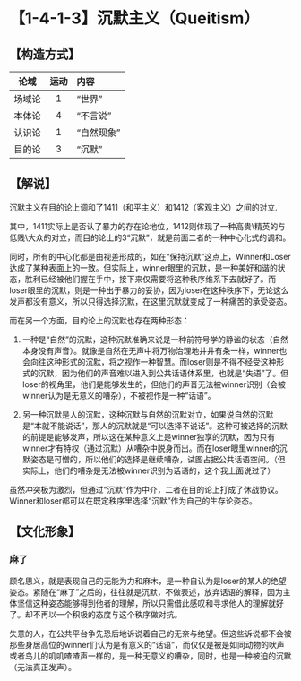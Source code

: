 # 【1-4-1-3】沉默主义（Queitism）
## 【构造方式】

| 论域 | 运动           | 内容 |
|:----:|:----------------:|:-----|
| 场域论   |1 |  “世界”  |
| 本体论   |4 |  “不言说”  |
| 认识论   | 1|  “自然现象”  |
| 目的论   |3 |  “沉默”  |

## 【解说】
沉默主义在目的论上调和了1411（和平主义）和1412（客观主义）之间的对立.

其中，1411实际上是否认了暴力的存在论地位，1412则体现了一种高贵\精英的与低贱\大众的对立，而目的论上的3“沉默”，就是前面二者的一种中心化式的调和。

同时，所有的中心化都是由视差形成的，如在“保持沉默”这点上，Winner和Loser达成了某种表面上的一致。但实际上，winner眼里的沉默，是一种美好和谐的状态，胜利已经被他们握在手中，接下来仅需要将这种秩序维系下去就好了。而loser眼里的沉默，则是一种出于暴力的妥协，因为loser在这种秩序下，无论这么发声都没有意义，所以只得选择沉默，在这里沉默就变成了一种痛苦的承受姿态。

而在另一个方面，目的论上的沉默也存在两种形态：

1.	一种是“自然”的沉默，这种沉默准确来说是一种前符号学的静谧的状态（自然本身没有声音）。就像是自然在无声中将万物治理地井井有条一样，winner也会向往这种形式的沉默，将之视作一种智慧。而loser则是不得不经受这种形式的沉默，因为他们的声音难以进入到公共话语体系里，也就是“失语”了。但loser的视角里，他们是能够发生的，但他们的声音无法被winner识别（会被winner认为是无意义的嘈杂），不被视作是一种“话语”。

2.	另一种沉默是人的沉默，这种沉默与自然的沉默对立，如果说自然的沉默是“本就不能说话”，那人的沉默就是“可以选择不说话”。这种可被选择的沉默的前提是能够发声，所以这在某种意义上是winner独享的沉默，因为只有winner才有特权（通过沉默）从嘈杂中脱身而出。而在loser眼里winner的沉默姿态是可憎的，所以他们的选择是继续嘈杂，试图占据公共话语空间。（但实际上，他们的嘈杂是无法被winner识别为话语的，这个我上面说过了）

虽然冲突极为激烈，但通过“沉默”作为中介，二者在目的论上打成了休战协议。Winner和loser都可以在既定秩序里选择“沉默”作为自己的生存论姿态。

## 【文化形象】
### 麻了

顾名思义，就是表现自己的无能为力和麻木，是一种自认为是loser的某人的绝望姿态。紧随在“麻了”之后的，往往就是沉默，不做表述，放弃话语的解释，因为主体坚信这种姿态能够得到他者的理解，所以只需借此感叹和寻求他人的理解就好了。却不再以一个积极的态度与这个秩序做对抗。

失意的人，在公共平台争先恐后地诉说着自己的无奈与绝望。但这些诉说都不会被那些身居高位的winner们认为是有意义的“话语”，而仅仅是被是如同动物的吠声或者鸟儿的叽叽喳喳声一样的，是一种无意义的嘈杂，同时，也是一种被迫的沉默（无法真正发声）。
